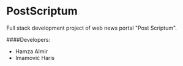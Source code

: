 # PostScriptum

Full stack development project of web news portal "Post Scriptum".

####Developers: 
- Hamza Almir
- Imamović Haris
